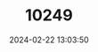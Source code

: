 ---
title: "10249"
category: "Woodworthia chrysosiretica"
draft: false
date: 2024-02-22 13:03:50
languages:
  English: ["Gold-striped Gecko", "Goldstripe Gecko"]
---